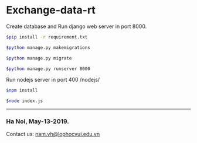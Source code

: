 # Exchange-data-rt
Create database and Run django web server in port 8000.
```bash
$pip install -r requirement.txt

$python manage.py makemigrations

$python manage.py migrate

$python manage.py runserver 8000
```

Run nodejs server in port 400
/nodejs/

```bash
$npm install

$node index.js
```
---
### Ha Noi, May-13-2019.
Contact us: nam.vh@lophocvui.edu.vn
